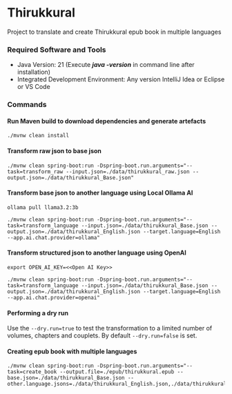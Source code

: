 # Thirukkural
Project to translate and create Thirukkural epub book in multiple languages

### Required Software and Tools
* Java Version: 21 (Execute **_java -version_** in command line after installation)
* Integrated Development Environment: Any version IntelliJ Idea or Eclipse or VS Code

### Commands

#### Run Maven build to download dependencies and generate artefacts

    ./mvnw clean install

#### Transform raw json to base json

    ./mvnw clean spring-boot:run -Dspring-boot.run.arguments="--task=transform_raw --input.json=./data/thirukkural_raw.json --output.json=./data/thirukkural_Base.json"

#### Transform base json to another language using Local Ollama AI

    ollama pull llama3.2:3b

    ./mvnw clean spring-boot:run -Dspring-boot.run.arguments="--task=transform_language --input.json=./data/thirukkural_Base.json --output.json=./data/thirukkural_English.json --target.language=English --app.ai.chat.provider=ollama"

#### Transform structured json to another language using OpenAI

    export OPEN_AI_KEY=<<Open AI Key>>

    ./mvnw clean spring-boot:run -Dspring-boot.run.arguments="--task=transform_language --input.json=./data/thirukkural_Base.json --output.json=./data/thirukkural_English.json --target.language=English --app.ai.chat.provider=openai"

#### Performing a dry run

Use the `--dry.run=true` to test the transformation to a limited number of volumes, chapters and couplets. By default `--dry.run=false` is set.

#### Creating epub book with multiple languages

    ./mvnw clean spring-boot:run -Dspring-boot.run.arguments="--task=create_book --output.file=./epub/thirukkural.epub --base.json=./data/thirukkural_Base.json --other.language.jsons=./data/thirukkural_English.json,./data/thirukkural_Hindi.json"
    